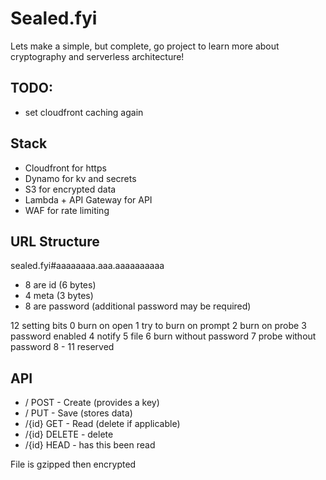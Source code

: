 
# Sealed.fyi
Lets make a simple, but complete, go project to learn more about cryptography and serverless architecture!

## TODO:
* set cloudfront caching again

## Stack 
* Cloudfront for https
* Dynamo for kv and secrets
* S3 for encrypted data
* Lambda + API Gateway for API
* WAF for rate limiting

## URL Structure
sealed.fyi#aaaaaaaa.aaa.aaaaaaaaaa

- 8 are id (6 bytes)
- 4 meta (3 bytes)
- 8 are password (additional password may be required)

12 setting bits
0 burn on open
1 try to burn on prompt
2 burn on probe
3 password enabled
4 notify
5 file
6 burn without password
7 probe without password
8 - 11 reserved

## API

- / POST - Create (provides a key)
- / PUT - Save (stores data)
- /{id} GET - Read (delete if applicable)
- /{id} DELETE - delete
- /{id} HEAD - has this been read

File is gzipped then encrypted